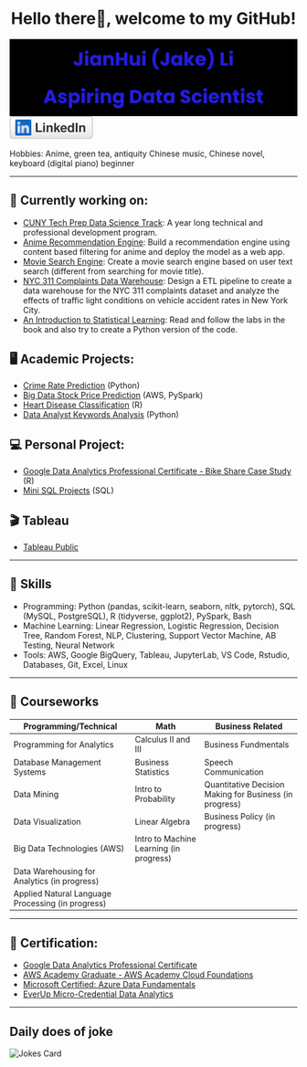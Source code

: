 <p>
  <h1 align="center">Hello there👋, welcome to my GitHub!</h1>
  <img align="center" src="imgs/name_banner.png">
  <a target="_blank" href="https://www.linkedin.com/in/jakeli2001/"><img src="imgs/linkedin.svg" alt="LinkedIn"></a>
</p>

Hobbies: Anime, green tea, antiquity Chinese music, Chinese novel, keyboard (digital piano) beginner

---

## :mag_right: Currently working on: 
- [CUNY Tech Prep Data Science Track](https://github.com/JakeLi2001/CTP-Data-Science-Cohort-8): A year long technical and professional development program.
- [Anime Recommendation Engine](https://github.com/JakeLi2001/anime-recommendation): Build a recommendation engine using content based filtering for anime and deploy the model as a web app.
- [Movie Search Engine](https://github.com/JakeLi2001/movie-search-engine): Create a movie search engine based on user text search (different from searching for movie title).
- [NYC 311 Complaints Data Warehouse](https://github.com/JakeLi2001/nyc-311-complaints-data-warehouse): Design a ETL pipeline to create a data warehouse for the NYC 311 complaints dataset and analyze the effects of traffic light conditions on vehicle accident rates in New York City.
- [An Introduction to Statistical Learning](https://github.com/JakeLi2001/intro-to-statistical-learning): Read and follow the labs in the book and also try to create a Python version of the code.


## :desktop_computer:	Academic Projects:
- [Crime Rate Prediction](https://github.com/Fatimajavid/PredictingCrimesintheUS) (Python)
- [Big Data Stock Price Prediction](https://github.com/JakeLi2001/big-data-stock-price-prediction) (AWS, PySpark)
- [Heart Disease Classification](https://github.com/JakeLi2001/heart-disease-classification) (R)
- [Data Analyst Keywords Analysis](https://github.com/JakeLi2001/Keywords_for_Data_Analyst) (Python)

## :computer: Personal Project:
- [Google Data Analytics Professional Certificate - Bike Share Case Study](https://github.com/JakeLi2001/Google-Data-Analytics-Professional-Certificate) (R)
- [Mini SQL Projects](https://github.com/JakeLi2001/mini-sql-projects) (SQL)

## :clapper:	Tableau
- [Tableau Public](https://public.tableau.com/app/profile/jakeli2001)

---

## :memo: Skills
- Programming: Python (pandas, scikit-learn, seaborn, nltk, pytorch), SQL (MySQL, PostgreSQL), R (tidyverse, ggplot2), PySpark, Bash
- Machine Learning: Linear Regression, Logistic Regression, Decision Tree, Random Forest, NLP, Clustering, Support Vector Machine, AB Testing, Neural Network
- Tools: AWS, Google BigQuery, Tableau, JupyterLab, VS Code, Rstudio, Databases, Git, Excel, Linux

---

## :open_book: Courseworks
| Programming/Technical | Math | Business Related |
| ---------- | ---------- | ---------- |
| Programming for Analytics | Calculus II and III | Business Fundmentals |
| Database Management Systems | Business Statistics | Speech Communication |
| Data Mining | Intro to Probability | Quantitative Decision Making for Business (in progress) | 
| Data Visualization | Linear Algebra | Business Policy (in progress) |
| Big Data Technologies (AWS) | Intro to Machine Learning (in progress) |
| Data Warehousing for Analytics (in progress) |
| Applied Natural Language Processing (in progress) |

---

## :receipt: Certification:
- [Google Data Analytics Professional Certificate](https://www.credly.com/badges/2d27f34e-bb5b-47e1-ab04-6a2b2081577a/public_url)
- [AWS Academy Graduate - AWS Academy Cloud Foundations](https://www.credly.com/badges/33df81af-c5bf-4fa9-b5f2-589fa1dd4dc4/public_url)
- [Microsoft Certified: Azure Data Fundamentals](https://www.credly.com/badges/a001f7f9-aaa5-4362-9d74-7d78afd4c8a6/public_url)
- [EverUp Micro-Credential Data Analytics](https://github.com/JakeLi2001/EverUp-Micro-Credential-Data-Analytics)

---

## Daily does of joke

<img src="https://readme-jokes.vercel.app/api?theme=solidBlue" alt="Jokes Card"/>
